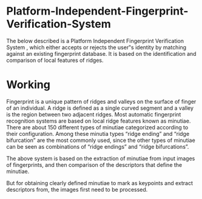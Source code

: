 # Platform-Independent-Fingerprint-Verification-System
The below described is a Platform Independent Fingerprint Verification  System , which either accepts or rejects the user‟s identity by matching  against an existing fingerprint database. It is based on the identification and  comparison of local features of ridges. 
 # Working 
 Fingerprint is a unique pattern of ridges and valleys on the  surface of finger of an individual. A ridge is defined as a single  curved segment and a valley is the region between two adjacent  ridges. Most automatic fingerprint recognition systems are based  on local ridge features known as minutiae. There are about 150  different types of minutiae categorized according to their  configuration. Among these minutia types “ridge ending” and  “ridge bifurcation” are the most commonly used, since the other  types of minutiae can be seen as combinations of “ridge endings”  and “ridge bifurcations”.

The above system is based on the extraction of minutiae from  input images of fingerprints, and then comparison of the  descriptors that define the minutiae.

But for obtaining clearly defined minutiae to mark as keypoints  and extract descriptors from, the images first need to be  processed.
